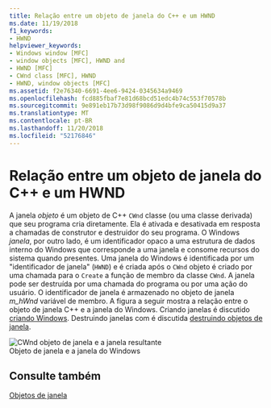 ```yaml
---
title: Relação entre um objeto de janela do C++ e um HWND
ms.date: 11/19/2018
f1_keywords:
- HWND
helpviewer_keywords:
- Windows window [MFC]
- window objects [MFC], HWND and
- HWND [MFC]
- CWnd class [MFC], HWND
- HWND, window objects [MFC]
ms.assetid: f2e76340-6691-4ee6-9424-0345634a9469
ms.openlocfilehash: fcd885fbaf7e81d68bcd51edc4b74c553f70578b
ms.sourcegitcommit: 9e891eb17b73d98f9086d9d4bfe9ca50415d9a37
ms.translationtype: MT
ms.contentlocale: pt-BR
ms.lasthandoff: 11/20/2018
ms.locfileid: "52176846"
---
```

# <a name="relationship-between-a-c-window-object-and-an-hwnd"></a>Relação entre um objeto de janela do C++ e um HWND

A janela *objeto* é um objeto de C++ `CWnd` classe (ou uma classe derivada) que seu programa cria diretamente. Ela é ativada e desativada em resposta a chamadas de construtor e destruidor do seu programa. O Windows *janela*, por outro lado, é um identificador opaco a uma estrutura de dados interno do Windows que corresponde a uma janela e consome recursos do sistema quando presentes. Uma janela do Windows é identificada por um "identificador de janela" (`HWND`) e é criada após o `CWnd` objeto é criado por uma chamada para o `Create` a função de membro da classe `CWnd`. A janela pode ser destruída por uma chamada do programa ou por uma ação do usuário. O identificador de janela é armazenado no objeto de janela *m_hWnd* variável de membro. A figura a seguir mostra a relação entre o objeto de janela C++ e a janela do Windows. Criando janelas é discutido [criando Windows](../mfc/creating-windows.md). Destruindo janelas com é discutida [destruindo objetos de janela](../mfc/destroying-window-objects.md).

![CWnd objeto de janela e a janela resultante](../mfc/media/vc37fj1.gif "CWnd objeto de janela e a janela resultante") <br/>
Objeto de janela e a janela do Windows

## <a name="see-also"></a>Consulte também

[Objetos de janela](../mfc/window-objects.md)
